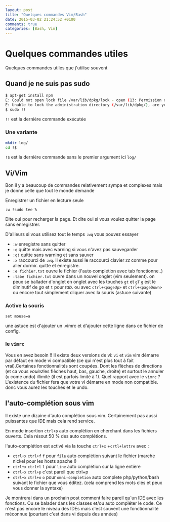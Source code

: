 ```yaml
---
layout: post
title: "Quelques commandes Vim/Bash"
date: 2015-03-02 21:24:52 +0100
comments: true
categories: [Bash, Vim]
---
```


# Quelques commandes utiles 
Quelques commandes utiles que j'utilise souvent

## Quand je ne suis pas sudo

``` bash
$ apt-get install npm
E: Could not open lock file /var/lib/dpkg/lock - open (13: Permission denied)
E: Unable to lock the administration directory (/var/lib/dpkg/), are you root?
$ sudo !!
```
`!!` est la dernière commande exécutée

### Une variante
``` bash
mkdir log/
cd !$ 
```
`!$` est la dernière commande sans le premier argument ici `log/`

## Vi/Vim
Bon il y a beaucoup de commandes relativement sympa et complexes mais je donne celle que tout le monde demande

Enregistrer un fichier en lecture seule
```
:w !sudo tee %
```

Dite oui pour recharger la page. Et dite oui si vous voulez quitter la page sans enregistrer.

D'ailleurs si vous utilisez tout le temps `:wq` vous pouvez essayer

 - `:w` enregistre sans quitter
 - `:q` quitte mais avec warning si vous n'avez pas sauvegarder
 - `:q!` quitte sans warning et sans sauver
 - `:x` raccourci de `:wq`. Il existe aussi le raccourci clavier `ZZ` comme pour aller dormir. quitte et enregistre.
 - `:e fichier.txt` ouvre le fichier (l'auto complétion avec tab fonctionne..)
 - `:tabe fichier.txt` ouvre dans un nouvel onglet (vim seulement). on peux se ballader d'onglet en onglet avec les touches `gt` et `gT` `g` est le diminutif de *go* et `t` pour *tab*. ou avec `ctrl+<pageUp>` et `ctrl+<pageDown>` ou encore tout simplement cliquer avec la souris (astuce suivante)

### Active la souris
``` 
set mouse=a
```
une astuce est d'ajouter un .vimrc et d'ajouter cette ligne dans ce fichier de config.

### le `vimrc` 
Vous en avez besoin !! Il existe deux versions de vi: `vi` et `vim` vim démarre par défaut en mode vi compatible (ce qui n'est plus tout à fait vrai).Certaines fonctionnalités sont coupées. Dont les flèches de directions (et ca vous *voulez*les flèches haut, bas, gauche, droite) et surtout le annuler (`u` come *u*ndo) illimité (il est parfois limité à 1). Quel rapport avec le `vimrc` ? L'existence du fichier fera que votre vi démarre en mode non compatible. donc vous aurez les touches et le undo.

## l'auto-complétion sous vim

Il existe une dizaine d'auto complétion sous vim. Certainement pas aussi puissantes que IDE mais cela rend service.

En mode insertion `ctrl+p` auto complétion en cherchant dans les fichiers ouverts. Cela résout 50 % des auto complétions.

l'auto-complétion est activé via la touche `ctrl+x` +`crtl+lettre` avec :

* `ctrl+x` `ctrl+f` `f` pour `file` auto complétion suivant le fichier (marche nickel pour les hosts apache !)
* `ctrl+x` `ctrl+l` `l` pour `line` auto complétion sur la ligne entière
* `ctrl+x` `ctrl+p` c'est pareil que ctrl+p 
* `ctrl+x` `ctrl+o` `o` pour `omni-completion` auto complete php/python/bash suivant le fichier que vous éditez. (cela comprend les mots clés et peux vous donner la syntaxe)

Je montrerai dans un prochain post comment faire pareil qu'un IDE avec les fonctions. Ou se balader dans les classes et/ou auto compléter le code. Ce n'est pas encore le niveau des IDEs mais c'est souvent une fonctionnalité méconnue (pourtant c'est dans vi depuis des années)

